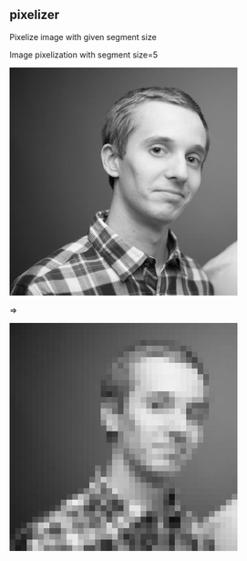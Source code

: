 pixelizer
---
Pixelize image with given segment size

Image pixelization with segment size=5

<img src="/docs/input.jpeg"/>

=>

<img src="/docs/output.jpeg"/>
